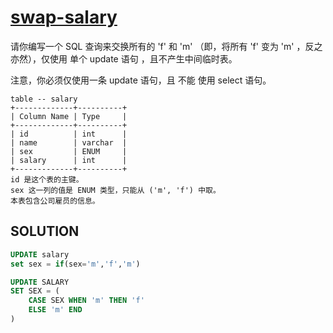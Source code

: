 # [swap-salary](https://leetcode-cn.com/problems/swap-salary/)

请你编写一个 SQL 查询来交换所有的 'f' 和 'm' （即，将所有 'f' 变为 'm' ，反之亦然），仅使用 单个 update 语句 ，且不产生中间临时表。

注意，你必须仅使用一条 update 语句，且 不能 使用 select 语句。

```
table -- salary
+-------------+----------+
| Column Name | Type     |
+-------------+----------+
| id          | int      |
| name        | varchar  |
| sex         | ENUM     |
| salary      | int      |
+-------------+----------+
id 是这个表的主键。
sex 这一列的值是 ENUM 类型，只能从 ('m', 'f') 中取。
本表包含公司雇员的信息。
```

## SOLUTION 
```SQL
UPDATE salary 
set sex = if(sex='m','f','m')
```
```SQL
UPDATE SALARY 
SET SEX = (
    CASE SEX WHEN 'm' THEN 'f' 
    ELSE 'm' END
)
```
